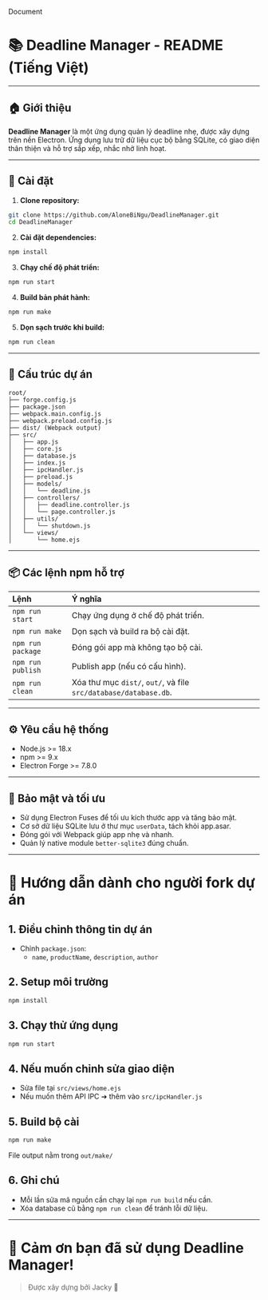 Document

# 📚 Deadline Manager - README (Tiếng Việt)

---

## 🏠 Giới thiệu

**Deadline Manager** là một ứng dụng quản lý deadline nhẹ, được xây dựng trên nền Electron.
Ứng dụng lưu trữ dữ liệu cục bộ bằng SQLite, có giao diện thân thiện và hỗ trợ sắp xếp, nhắc nhở linh hoạt.

---

## 🚀 Cài đặt

1. **Clone repository:**

```bash
git clone https://github.com/AloneBiNgu/DeadlineManager.git
cd DeadlineManager
```

2. **Cài đặt dependencies:**

```bash
npm install
```

3. **Chạy chế độ phát triển:**

```bash
npm run start
```

4. **Build bản phát hành:**

```bash
npm run make
```

5. **Dọn sạch trước khi build:**

```bash
npm run clean
```

---

## 📂 Cấu trúc dự án

```
root/
├── forge.config.js
├── package.json
├── webpack.main.config.js
├── webpack.preload.config.js
├── dist/ (Webpack output)
├── src/
│   ├── app.js
│   ├── core.js
│   ├── database.js
│   ├── index.js
│   ├── ipcHandler.js
│   ├── preload.js
│   ├── models/
│   │   └── deadline.js
│   ├── controllers/
│   │   ├── deadline.controller.js
│   │   └── page.controller.js
│   ├── utils/
│   │   └── shutdown.js
│   └── views/
│       └── home.ejs
```

---

## 📦 Các lệnh npm hỗ trợ

| Lệnh              | Ý nghĩa                                                          |
| :---------------- | :--------------------------------------------------------------- |
| `npm run start`   | Chạy ứng dụng ở chế độ phát triển.                               |
| `npm run make`    | Dọn sạch và build ra bộ cài đặt.                                 |
| `npm run package` | Đóng gói app mà không tạo bộ cài.                                |
| `npm run publish` | Publish app (nếu có cấu hình).                                   |
| `npm run clean`   | Xóa thư mục `dist/`, `out/`, và file `src/database/database.db`. |

---

## ⚙ Yêu cầu hệ thống

-   Node.js >= 18.x
-   npm >= 9.x
-   Electron Forge >= 7.8.0

---

## 🔐 Bảo mật và tối ưu

-   Sử dụng Electron Fuses để tối ưu kích thước app và tăng bảo mật.
-   Cơ sở dữ liệu SQLite lưu ở thư mục `userData`, tách khỏi app.asar.
-   Đóng gói với Webpack giúp app nhẹ và nhanh.
-   Quản lý native module `better-sqlite3` đúng chuẩn.

---

# 📄 Hướng dẫn dành cho người fork dự án

## 1. Điều chỉnh thông tin dự án

-   Chỉnh `package.json`:
    -   `name`, `productName`, `description`, `author`

## 2. Setup môi trường

```bash
npm install
```

## 3. Chạy thử ứng dụng

```bash
npm run start
```

## 4. Nếu muốn chỉnh sửa giao diện

-   Sửa file tại `src/views/home.ejs`
-   Nếu muốn thêm API IPC ➔ thêm vào `src/ipcHandler.js`

## 5. Build bộ cài

```bash
npm run make
```

File output nằm trong `out/make/`

## 6. Ghi chú

-   Mỗi lần sửa mã nguồn cần chạy lại `npm run build` nếu cần.
-   Xóa database cũ bằng `npm run clean` để tránh lỗi dữ liệu.

---

# 🏁 Cảm ơn bạn đã sử dụng Deadline Manager!

> Được xây dựng bởi Jacky 🚀
